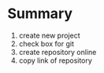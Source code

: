 # Summary

1. create new project 
2. check box for git
3. create repository online
4. copy link of repository
